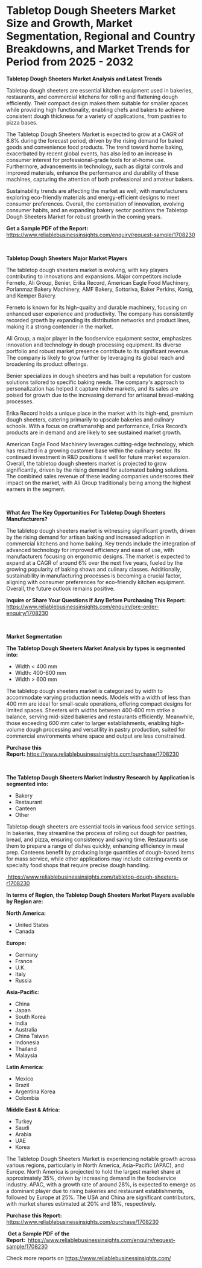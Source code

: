 <p><h1>Tabletop Dough Sheeters Market Size and Growth, Market Segmentation, Regional and Country Breakdowns, and Market Trends for Period from 2025 -  2032</h1></p><p><strong>Tabletop Dough Sheeters Market Analysis and Latest Trends</strong></p>
<p><p>Tabletop dough sheeters are essential kitchen equipment used in bakeries, restaurants, and commercial kitchens for rolling and flattening dough efficiently. Their compact design makes them suitable for smaller spaces while providing high functionality, enabling chefs and bakers to achieve consistent dough thickness for a variety of applications, from pastries to pizza bases. </p><p>The Tabletop Dough Sheeters Market is expected to grow at a CAGR of 8.8% during the forecast period, driven by the rising demand for baked goods and convenience food products. The trend toward home baking, exacerbated by recent global events, has also led to an increase in consumer interest for professional-grade tools for at-home use. Furthermore, advancements in technology, such as digital controls and improved materials, enhance the performance and durability of these machines, capturing the attention of both professional and amateur bakers.</p><p>Sustainability trends are affecting the market as well, with manufacturers exploring eco-friendly materials and energy-efficient designs to meet consumer preferences. Overall, the combination of innovation, evolving consumer habits, and an expanding bakery sector positions the Tabletop Dough Sheeters Market for robust growth in the coming years.</p></p>
<p><strong>Get a Sample PDF of the Report:&nbsp;</strong> <a href="https://www.reliablebusinessinsights.com/enquiry/request-sample/1708230?utm_campaign=2716&utm_medium=2&utm_source=Github&utm_content=ia&utm_term=25032025&utm_id=tabletop-dough-sheeters">https://www.reliablebusinessinsights.com/enquiry/request-sample/1708230</a></p>
<p>&nbsp;</p>
<p><strong>Tabletop Dough Sheeters Major Market Players</strong></p>
<p><p>The tabletop dough sheeters market is evolving, with key players contributing to innovations and expansions. Major competitors include Ferneto, Ali Group, Benier, Erika Record, American Eagle Food Machinery, Porlanmaz Bakery Machinery, AMF Bakery, Sottoriva, Baker Perkins, Konig, and Kemper Bakery.</p><p>Ferneto is known for its high-quality and durable machinery, focusing on enhanced user experience and productivity. The company has consistently recorded growth by expanding its distribution networks and product lines, making it a strong contender in the market.</p><p>Ali Group, a major player in the foodservice equipment sector, emphasizes innovation and technology in dough processing equipment. Its diverse portfolio and robust market presence contribute to its significant revenue. The company is likely to grow further by leveraging its global reach and broadening its product offerings.</p><p>Benier specializes in dough sheeters and has built a reputation for custom solutions tailored to specific baking needs. The company's approach to personalization has helped it capture niche markets, and its sales are poised for growth due to the increasing demand for artisanal bread-making processes.</p><p>Erika Record holds a unique place in the market with its high-end, premium dough sheeters, catering primarily to upscale bakeries and culinary schools. With a focus on craftsmanship and performance, Erika Record’s products are in demand and are likely to see sustained market growth.</p><p>American Eagle Food Machinery leverages cutting-edge technology, which has resulted in a growing customer base within the culinary sector. Its continued investment in R&D positions it well for future market expansion. Overall, the tabletop dough sheeters market is projected to grow significantly, driven by the rising demand for automated baking solutions. The combined sales revenue of these leading companies underscores their impact on the market, with Ali Group traditionally being among the highest earners in the segment.</p></p>
<p>&nbsp;</p>
<p><strong>What Are The Key Opportunities For Tabletop Dough Sheeters Manufacturers?</strong></p>
<p><p>The tabletop dough sheeters market is witnessing significant growth, driven by the rising demand for artisan baking and increased adoption in commercial kitchens and home baking. Key trends include the integration of advanced technology for improved efficiency and ease of use, with manufacturers focusing on ergonomic designs. The market is expected to expand at a CAGR of around 6% over the next five years, fueled by the growing popularity of baking shows and culinary classes. Additionally, sustainability in manufacturing processes is becoming a crucial factor, aligning with consumer preferences for eco-friendly kitchen equipment. Overall, the future outlook remains positive.</p></p>
<p><strong>Inquire or Share Your Questions If Any Before Purchasing This Report:</strong> <a href="https://www.reliablebusinessinsights.com/enquiry/pre-order-enquiry/1708230?utm_campaign=2716&utm_medium=2&utm_source=Github&utm_content=ia&utm_term=25032025&utm_id=tabletop-dough-sheeters">https://www.reliablebusinessinsights.com/enquiry/pre-order-enquiry/1708230</a></p>
<p>&nbsp;</p>
<p><strong>Market Segmentation</strong></p>
<p><strong>The Tabletop Dough Sheeters Market Analysis by types is segmented into:</strong></p>
<p><ul><li>Width < 400 mm</li><li>Width: 400-600 mm</li><li>Width > 600 mm</li></ul></p>
<p><p>The tabletop dough sheeters market is categorized by width to accommodate varying production needs. Models with a width of less than 400 mm are ideal for small-scale operations, offering compact designs for limited spaces. Sheeters with widths between 400-600 mm strike a balance, serving mid-sized bakeries and restaurants efficiently. Meanwhile, those exceeding 600 mm cater to larger establishments, enabling high-volume dough processing and versatility in pastry production, suited for commercial environments where space and output are less constrained.</p></p>
<p><strong>Purchase this Report:&nbsp;</strong><a href="https://www.reliablebusinessinsights.com/purchase/1708230?utm_campaign=2716&utm_medium=2&utm_source=Github&utm_content=ia&utm_term=25032025&utm_id=tabletop-dough-sheeters">https://www.reliablebusinessinsights.com/purchase/1708230</a></p>
<p>&nbsp;</p>
<p><strong>The Tabletop Dough Sheeters Market Industry Research by Application is segmented into:</strong></p>
<p><ul><li>Bakery</li><li>Restaurant</li><li>Canteen</li><li>Other</li></ul></p>
<p><p>Tabletop dough sheeters are essential tools in various food service settings. In bakeries, they streamline the process of rolling out dough for pastries, bread, and pizza, ensuring consistency and saving time. Restaurants use them to prepare a range of dishes quickly, enhancing efficiency in meal prep. Canteens benefit by producing large quantities of dough-based items for mass service, while other applications may include catering events or specialty food shops that require precise dough handling.</p></p>
<p><a href="https://www.reliablebusinessinsights.com/tabletop-dough-sheeters-r1708230?utm_campaign=2716&utm_medium=2&utm_source=Github&utm_content=ia&utm_term=25032025&utm_id=tabletop-dough-sheeters">&nbsp;https://www.reliablebusinessinsights.com/tabletop-dough-sheeters-r1708230</a></p>
<p><strong>In terms of Region, the Tabletop Dough Sheeters Market Players available by Region are:</strong></p>
<p>
    <p> <strong> North America: </strong>
        <ul>
            <li>United States</li>
            <li>Canada</li>
        </ul>
        </p> 
    <p> <strong> Europe: </strong>
        <ul>
            <li>Germany</li>
            <li>France</li>
            <li>U.K.</li>
            <li>Italy</li>
            <li>Russia</li>
        </ul>
        </p> 
    <p> <strong> Asia-Pacific: </strong>
        <ul>
            <li>China</li>
            <li>Japan</li>
            <li>South Korea</li>
            <li>India</li>
            <li>Australia</li>
            <li>China Taiwan</li>
            <li>Indonesia</li>
            <li>Thailand</li>
            <li>Malaysia</li>
        </ul>
        </p> 
    <p> <strong> Latin America: </strong>
        <ul>
            <li>Mexico</li>
            <li>Brazil</li>
            <li>Argentina Korea</li>
            <li>Colombia</li>
        </ul>
        </p> 
    <p> <strong> Middle East & Africa: </strong>
        <ul>
            <li>Turkey</li>
            <li>Saudi</li>
            <li>Arabia</li>
            <li>UAE</li>
            <li>Korea</li>
        </ul>
    </p>
    </p>
<p><p>The Tabletop Dough Sheeters Market is experiencing notable growth across various regions, particularly in North America, Asia-Pacific (APAC), and Europe. North America is projected to hold the largest market share at approximately 35%, driven by increasing demand in the foodservice industry. APAC, with a growth rate of around 28%, is expected to emerge as a dominant player due to rising bakeries and restaurant establishments, followed by Europe at 25%. The USA and China are significant contributors, with market shares estimated at 20% and 18%, respectively.</p></p>
<p><strong>Purchase this Report: </strong><a href="https://www.reliablebusinessinsights.com/purchase/1708230?utm_campaign=2716&utm_medium=2&utm_source=Github&utm_content=ia&utm_term=25032025&utm_id=tabletop-dough-sheeters">https://www.reliablebusinessinsights.com/purchase/1708230</a></p>
<p>&nbsp;<strong>Get a Sample PDF of the Report:&nbsp;&nbsp;</strong><a href="https://www.reliablebusinessinsights.com/enquiry/request-sample/1708230?utm_campaign=2716&utm_medium=2&utm_source=Github&utm_content=ia&utm_term=25032025&utm_id=tabletop-dough-sheeters">https://www.reliablebusinessinsights.com/enquiry/request-sample/1708230</a></p>
<p><strong></strong></p>
<p>Check more reports on <a href="https://www.reliablebusinessinsights.com/?utm_campaign=2716&utm_medium=2&utm_source=Github&utm_content=ia&utm_term=25032025&utm_id=tabletop-dough-sheeters">https://www.reliablebusinessinsights.com/</a></p>